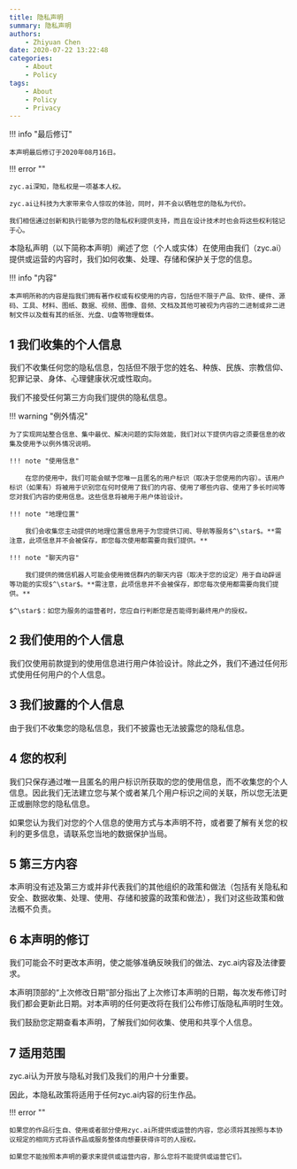 ```yaml
---
title: 隐私声明
summary: 隐私声明
authors:
    - Zhiyuan Chen
date: 2020-07-22 13:22:48
categories: 
    - About
    - Policy
tags:
    - About
    - Policy
    - Privacy
---
```


!!! info "最后修订"

    本声明最后修订于2020年08月16日。

!!! error ""

    zyc.ai深知，隐私权是一项基本人权。
    
    zyc.ai让科技为大家带来令人惊叹的体验，同时，并不会以牺牲您的隐私为代价。
    
    我们相信通过创新和执行能够为您的隐私权利提供支持，而且在设计技术时也会将这些权利铭记于心。

本隐私声明（以下简称本声明）阐述了您（个人或实体）在使用由我们（zyc.ai）提供或运营的内容时，我们如何收集、处理、存储和保护关于您的信息。

!!! info "内容"

    本声明所称的内容是指我们拥有著作权或有权使用的内容，包括但不限于产品、软件、硬件、源码、工具、材料、图纸、数据、视频、图像、音频、文档及其他可被视为内容的二进制或非二进制文件以及载有其的纸张、光盘、U盘等物理载体。

## 1 我们收集的个人信息

我们不收集任何您的隐私信息，包括但不限于您的姓名、种族、民族、宗教信仰、犯罪记录、身体、心理健康状况或性取向。

我们不接受任何第三方向我们提供的隐私信息。

!!! warning "例外情况"

    为了实现网站整合信息、集中最优、解决问题的实际效能，我们对以下提供内容之须要信息的收集及使用予以例外情况说明。

    !!! note "使用信息"

        在您的使用中，我们可能会赋予您唯一且匿名的用户标识（取决于您使用的内容）。该用户标识（如果有）将被用于识别您在何时使用了我们的内容、使用了哪些内容、使用了多长时间等您对我们内容的使用信息。这些信息将被用于用户体验设计。

    !!! note "地理位置"

        我们会收集您主动提供的地理位置信息用于为您提供订阅、导航等服务$^\star$。**需注意，此项信息并不会被保存，即您每次使用都需要向我们提供。**

    !!! note "聊天内容"

        我们提供的微信机器人可能会使用微信群内的聊天内容（取决于您的设定）用于自动辟谣等功能的实现$^\star$。**需注意，此项信息并不会被保存，即您每次使用都需要向我们提供。**

    $^\star$：如您为服务的运营者时，您应自行判断您是否能得到最终用户的授权。

## 2 我们使用的个人信息

我们仅使用前款提到的使用信息进行用户体验设计。除此之外，我们不通过任何形式使用任何用户的个人信息。

## 3 我们披露的个人信息

由于我们不收集您的隐私信息，我们不披露也无法披露您的隐私信息。

## 4 您的权利

我们只保存通过唯一且匿名的用户标识所获取的您的使用信息，而不收集您的个人信息。因此我们无法建立您与某个或者某几个用户标识之间的关联，所以您无法更正或删除您的隐私信息。

如果您认为我们对您的个人信息的使用方式与本声明不符，或者要了解有关您的权利的更多信息，请联系您当地的数据保护当局。

## 5 第三方内容

本声明没有述及第三方或并非代表我们的其他组织的政策和做法（包括有关隐私和安全、数据收集、处理、使用、存储和披露的政策和做法），我们对这些政策和做法概不负责。

## 6 本声明的修订

我们可能会不时更改本声明，使之能够准确反映我们的做法、zyc.ai内容及法律要求。

本声明顶部的“上次修改日期”部分指出了上次修订本声明的日期，每次发布修订时我们都会更新此日期。对本声明的任何更改将在我们公布修订版隐私声明时生效。

我们鼓励您定期查看本声明，了解我们如何收集、使用和共享个人信息。

## 7 适用范围

zyc.ai认为开放与隐私对我们及我们的用户十分重要。

因此，本隐私政策将适用于任何zyc.ai内容的衍生作品。

!!! error ""

    如果您的作品衍生自、使用或者部分使用zyc.ai所提供或运营的内容，您必须将其按照与本协议规定的相同方式将该作品或服务整体向想要获得许可的人授权。

    如果您不能按照本声明的要求来提供或运营内容，那么您将不能提供或运营它们。
